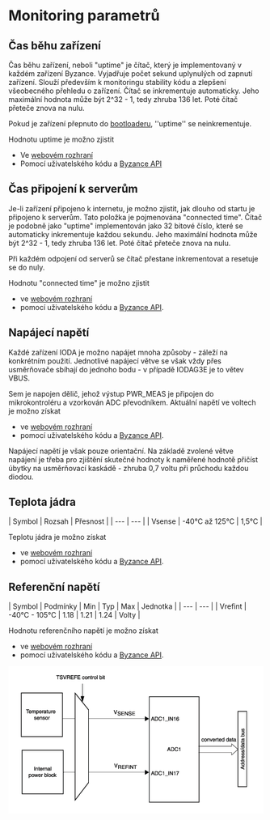 # Monitoring parametrů

## Čas běhu zařízení

Čas běhu zařízení, neboli "uptime" je čítač, který je implementovaný v každém zařízení Byzance. Vyjadřuje počet sekund uplynulých od zapnutí zařízení. Slouží především k monitoringu stability kódu a zlepšení všeobecného přehledu o zařízení. Čítač se inkrementuje automaticky. Jeho maximální hodnota může být 2^32 - 1, tedy zhruba 136 let. Poté čítač přeteče znova na nulu.

Pokud je zařízení přepnuto do [bootloaderu](../architektura-fw/bootloader/), ''uptime'' se neinkrementuje.

Hodnotu uptime je možno zjistit

* Ve [webovém rozhraní](../funkcionality/webove-rozhrani/)
* Pomocí uživatelského kódu a [Byzance API](../programovani-hw/byzance-hardware-api/)

## Čas připojení k serverům

Je-li zařízení připojeno k internetu, je možno zjistit, jak dlouho od startu je připojeno k serverům. Tato položka je pojmenována "connected time". Čítač je podobně jako "uptime" implementován jako 32 bitové číslo, které se automaticky inkrementuje každou sekundu. Jeho maximální hodnota může být 2^32 - 1, tedy zhruba 136 let. Poté čítač přeteče znova na nulu.

Při každém odpojení od serverů se čítač přestane inkrementovat a resetuje se do nuly.

Hodnotu "connected time" je možno zjistit

* ve [webovém rozhraní](../funkcionality/webove-rozhrani/)
* pomocí uživatelského kódu a [Byzance API](../programovani-hw/byzance-hardware-api/).

## Napájecí napětí

Každé zařízení IODA je možno napájet mnoha způsoby - záleží na konkrétním použití. Jednotlivé napájecí větve se však vždy přes usměrňovače sbíhají do jednoho bodu - v případě IODAG3E je to větev VBUS. 

Sem je napojen dělič, jehož výstup PWR\_MEAS je připojen do mikrokontroléru a vzorkován ADC převodníkem. Aktuální napětí ve voltech je možno získat

* ve [webovém rozhraní](../funkcionality/webove-rozhrani/)
* pomocí uživatelského kódu a [Byzance API](../programovani-hw/byzance-hardware-api/).

Napájecí napětí je však pouze orientační. Na základě zvolené větve napájení je třeba pro zjištění skutečné hodnoty k naměřené hodnotě přičíst úbytky na usměrňovací kaskádě - zhruba 0,7 voltu při průchodu každou diodou.

## Teplota jádra

| Symbol | Rozsah | Přesnost |
| --- | --- |
| Vsense | -40°C až 125°C | 1,5°C |

Teplotu jádra je možno získat

* ve [webovém rozhraní](../funkcionality/webove-rozhrani/)
* pomocí uživatelského kódu a [Byzance API](../programovani-hw/byzance-hardware-api/).

## Referenční napětí

| Symbol | Podmínky | Min | Typ | Max | Jednotka |
| --- | --- |
| Vrefint | -40°C - 105°C | 1.18 | 1.21 | 1.24 | Volty |

Hodnotu referenčního napětí je možno získat 

* ve [webovém rozhraní](../funkcionality/webove-rozhrani/)
* pomocí uživatelského kódu a [Byzance API](../programovani-hw/byzance-hardware-api/).

![](../../.gitbook/assets/measure.png)

## 



